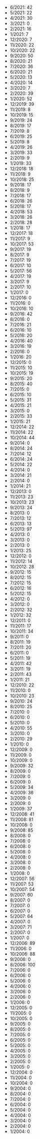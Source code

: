 *  6/2021: 42
*  5/2021: 22
*  4/2021: 30
*  3/2021: 0
*  2/2021: 16
*  1/2021: 7
*  12/2020: 7
*  11/2020: 22
*  10/2020: 22
*  9/2020: 50
*  8/2020: 21
*  7/2020: 36
*  6/2020: 21
*  5/2020: 13
*  4/2020: 14
*  3/2020: 7
*  2/2020: 39
*  1/2020: 52
*  12/2019: 39
*  11/2019: 8
*  10/2019: 15
*  9/2019: 24
*  8/2019: 17
*  7/2019: 8
*  6/2019: 25
*  5/2019: 8
*  4/2019: 26
*  3/2019: 33
*  2/2019: 9
*  1/2019: 33
*  12/2018: 18
*  11/2018: 9
*  10/2018: 25
*  9/2018: 17
*  8/2018: 9
*  7/2018: 17
*  6/2018: 26
*  5/2018: 17
*  4/2018: 53
*  3/2018: 26
*  2/2018: 28
*  1/2018: 17
*  12/2017: 18
*  11/2017: 9
*  10/2017: 53
*  9/2017: 19
*  8/2017: 9
*  7/2017: 19
*  6/2017: 10
*  5/2017: 56
*  4/2017: 19
*  3/2017: 9
*  2/2017: 10
*  1/2017: 0
*  12/2016: 0
*  11/2016: 0
*  10/2016: 10
*  9/2016: 42
*  8/2016: 0
*  7/2016: 21
*  6/2016: 10
*  5/2016: 20
*  4/2016: 40
*  3/2016: 19
*  2/2016: 0
*  1/2016: 20
*  12/2015: 0
*  11/2015: 10
*  10/2015: 19
*  9/2015: 20
*  8/2015: 40
*  7/2015: 0
*  6/2015: 10
*  5/2015: 31
*  4/2015: 21
*  3/2015: 0
*  2/2015: 33
*  1/2015: 21
*  12/2014: 22
*  11/2014: 22
*  10/2014: 44
*  9/2014: 0
*  8/2014: 24
*  7/2014: 12
*  6/2014: 24
*  5/2014: 22
*  4/2014: 0
*  3/2014: 21
*  2/2014: 0
*  1/2014: 21
*  12/2013: 0
*  11/2013: 23
*  10/2013: 23
*  9/2013: 24
*  8/2013: 0
*  7/2013: 12
*  6/2013: 13
*  5/2013: 97
*  4/2013: 0
*  3/2013: 0
*  2/2013: 0
*  1/2013: 25
*  12/2012: 0
*  11/2012: 14
*  10/2012: 28
*  9/2012: 15
*  8/2012: 15
*  7/2012: 15
*  6/2012: 16
*  5/2012: 15
*  4/2012: 0
*  3/2012: 0
*  2/2012: 32
*  1/2012: 32
*  12/2011: 0
*  11/2011: 17
*  10/2011: 34
*  9/2011: 0
*  8/2011: 19
*  7/2011: 20
*  6/2011: 0
*  5/2011: 19
*  4/2011: 42
*  3/2011: 19
*  2/2011: 43
*  1/2011: 21
*  12/2010: 22
*  11/2010: 0
*  10/2010: 23
*  9/2010: 24
*  8/2010: 25
*  7/2010: 0
*  6/2010: 0
*  5/2010: 0
*  4/2010: 55
*  3/2010: 0
*  2/2010: 29
*  1/2010: 0
*  12/2009: 0
*  11/2009: 0
*  10/2009: 0
*  9/2009: 32
*  8/2009: 0
*  7/2009: 0
*  6/2009: 0
*  5/2009: 34
*  4/2009: 36
*  3/2009: 0
*  2/2009: 0
*  1/2009: 37
*  12/2008: 41
*  11/2008: 81
*  10/2008: 0
*  9/2008: 85
*  8/2008: 0
*  7/2008: 0
*  6/2008: 0
*  5/2008: 0
*  4/2008: 0
*  3/2008: 0
*  2/2008: 0
*  1/2008: 0
*  12/2007: 56
*  11/2007: 53
*  10/2007: 54
*  9/2007: 60
*  8/2007: 0
*  7/2007: 0
*  6/2007: 0
*  5/2007: 64
*  4/2007: 0
*  3/2007: 71
*  2/2007: 0
*  1/2007: 0
*  12/2006: 89
*  11/2006: 0
*  10/2006: 88
*  9/2006: 0
*  8/2006: 100
*  7/2006: 0
*  6/2006: 0
*  5/2006: 0
*  4/2006: 0
*  3/2006: 0
*  2/2006: 0
*  1/2006: 0
*  12/2005: 0
*  11/2005: 0
*  10/2005: 0
*  9/2005: 0
*  8/2005: 0
*  7/2005: 0
*  6/2005: 0
*  5/2005: 0
*  4/2005: 0
*  3/2005: 0
*  2/2005: 0
*  1/2005: 0
*  12/2004: 0
*  11/2004: 0
*  10/2004: 0
*  9/2004: 0
*  8/2004: 0
*  7/2004: 0
*  6/2004: 0
*  5/2004: 0
*  4/2004: 0
*  3/2004: 0
*  2/2004: 0
*  1/2004: 0